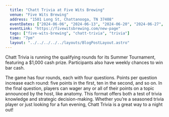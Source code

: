 ```yaml
---
  title: "Chatt Trivia at Five Wits Brewing"
  venue: "Five Wits Brewing"
  address: "1501 Long St, Chattanooga, TN 37408"
  eventDates: ["2024-06-06", "2024-06-13", "2024-06-20", "2024-06-27", "2024-07-04", "2024-07-11", "2024-07-18", "2024-07-25", "2024-08-01", "2024-08-08", "2024-08-15", "2024-08-22", "2024-08-29"]
  eventLink: "https://fivewitsbrewing.com/new-page"
  tags: ["five-wits-brewing", "chatt-trivia", "trivia"]
  time: "7pm"
  layout: "../../../../../layouts/BlogPostLayout.astro"
---
```


Chatt Trivia is running the qualifying rounds for its Summer Tournament, featuring a $1,000 cash prize. Participants also have weekly chances to win bar cash.

The game has four rounds, each with four questions. Points per question increase each round: five points in the first, ten in the second, and so on. In the final question, players can wager any or all of their points on a topic announced by the host, like anatomy. This format offers both a test of trivia knowledge and strategic decision-making. Whether you’re a seasoned trivia player or just looking for a fun evening, Chatt Trivia is a great way to a night out!
